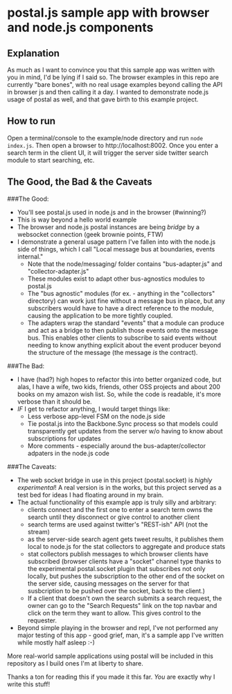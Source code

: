 # postal.js sample app with browser and node.js components

## Explanation

As much as I want to convince you that this sample app was written with you in mind, I'd be lying if I said so.  The browser examples in this repo are currently "bare bones", with no real usage examples beyond calling the API in browser js and then calling it a day.  I wanted to demonstrate node.js usage of postal as well, and that gave birth to this example project.

## How to run

Open a terminal/console to the example/node directory and run `node index.js`.  Then open a browser to http://localhost:8002.  Once you enter a search term in the client UI, it will trigger the server side twitter search module to start searching, etc.

## The Good, the Bad & the Caveats

###The Good:

* You'll see postal.js used in node.js and in the browser (#winning?)
* This is way beyond a hello world example
* The browser and node.js postal instances are being *bridge* by a websocket connection (geek brownie points, FTW)
* I demonstrate a general usage pattern I've fallen into with the node.js side of things, which I call "Local message bus at boundaries, events internal."
	* Note that the node/messaging/ folder contains "bus-adapter.js" and "collector-adapter.js"
	* These modules exist to adapt other bus-agnostics modules to postal.js
	* The "bus agnostic" modules (for ex. - anything in the "collectors" directory) can work just fine without a message bus in place, but any subscribers would have to have a direct reference to the module, causing the application to be more tightly coupled.
	* The adapters wrap the standard "events" that a module can produce and act as a bridge to then publish those events onto the message bus.  This enables other clients to subscribe to said events without needing to know anything explicit about the event producer beyond the structure of the message (the message *is* the contract).

###The Bad:

* I have (had?) high hopes to refactor this into better organized code, but alas, I have a wife, two kids, friends, other OSS projects and about 200 books on my amazon wish list.  So, while the code is readable, it's more verbose than it should be.
* *IF* I get to refactor anything, I would target things like:
	* Less verbose app-level FSM on the node.js side
	* Tie postal.js into the Backbone.Sync process so that models could transparently get updates from the server w/o having to know about subscriptions for updates
	* More comments - especially around the bus-adapter/collector adpaters in the node.js code

###The Caveats:

* The web socket bridge in use in this project (postal.socket) is *highly experimental*!  A real version is in the works, but this project served as a test bed for ideas I had floating around in my brain.
* The actual functionality of this example app is truly silly and arbitrary:
	* clients connect and the first one to enter a search term owns the search until they disconnect or give control to another client
	* search terms are used against twitter's "REST-ish" API (not the stream)
	* as the server-side search agent gets tweet results, it publishes them local to node.js for the stat collectors to aggregate and produce stats
	* stat collectors publish messages to which browser clients have subscribed (browser clients have a "socket" channel type thanks to the experimental postal.socket plugin that subscribes not only locally, but pushes the subscription to the other end of the socket on the server side, causing messages on the server for that susbcription to be pushed over the socket, back to the client.)
	* If a client that doesn't own the search submits a search request, the owner can go to the "Search Requests" link on the top navbar and click on the term they want to allow.  This gives control to the requester.
* Beyond simple playing in the browser and repl, I've not performed any major testing of this app - good grief, man, it's a sample app I've written while mostly half asleep :-)

More real-world sample applications using postal will be included in this repository as I build ones I'm at liberty to share.

Thanks a ton for reading this if you made it this far.  *You* are exactly why I write this stuff!
